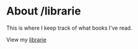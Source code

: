 About /librarie
===============

This is where I keep track of what books I've read.

View my [librarie](http://kmcgillivray.github.io/librarie)